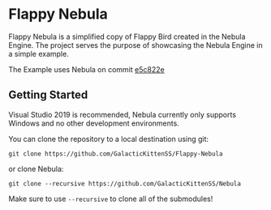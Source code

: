 # Flappy Nebula

Flappy Nebula is a simplified copy of Flappy Bird created in the Nebula Engine. The project serves the purpose of showcasing the Nebula Engine in a simple example.

The Example uses Nebula on commit [e5c822e](https://github.com/GalacticKittenSS/Nebula/tree/e5c822ee8d7fca5759fb963fccdd46aa577ccf68)

## Getting Started
Visual Studio 2019 is recommended, Nebula currently only supports Windows and no other development environments.

You can clone the repository to a local destination using git:

`git clone https://github.com/GalacticKittenSS/Flappy-Nebula`

or clone Nebula:

`git clone --recursive https://github.com/GalacticKittenSS/Nebula`

Make sure to use `--recursive` to clone all of the submodules!
